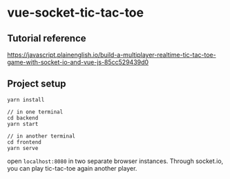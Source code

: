 # vue-socket-tic-tac-toe

## Tutorial reference

https://javascript.plainenglish.io/build-a-multiplayer-realtime-tic-tac-toe-game-with-socket-io-and-vue-js-85cc529439d0

## Project setup

```
yarn install

// in one terminal
cd backend
yarn start

// in another terminal
cd frontend
yarn serve
```

open `localhost:8080` in two separate browser instances. Through socket.io, you can play tic-tac-toe again another player.
